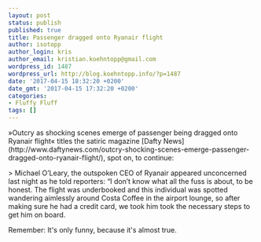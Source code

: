 ```yaml
---
layout: post
status: publish
published: true
title: Passenger dragged onto Ryanair flight
author: isotopp
author_login: kris
author_email: kristian.koehntopp@gmail.com
wordpress_id: 1487
wordpress_url: http://blog.koehntopp.info/?p=1487
date: '2017-04-15 18:32:20 +0200'
date_gmt: '2017-04-15 17:32:20 +0200'
categories:
- Fluffy Fluff
tags: []
---
```

<p>»Outcry as shocking scenes emerge of passenger being dragged onto Ryanair flight« titles the satiric magazine [Dafty News](http://www.daftynews.com/outcry-shocking-scenes-emerge-passenger-dragged-onto-ryanair-flight/), spot on, to continue:</p>
<p>> Michael O’Leary, the outspoken CEO of Ryanair appeared unconcerned last night as he told reporters: “I don’t know what all the fuss is about, to be honest. The flight was underbooked and this individual was spotted wandering aimlessly around Costa Coffee in the airport lounge, so after making sure he had a credit card, we took him took the necessary steps to get him on board.</p>
<p> Remember: It's only funny, because it's almost true.</p>
